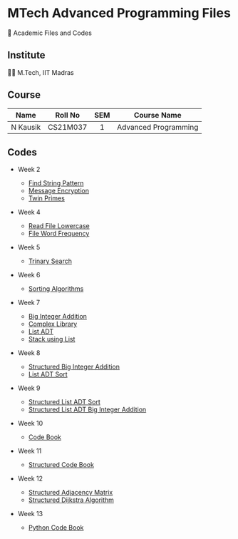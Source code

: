 # MTech Advanced Programming Files

📖 Academic Files and Codes

## Institute

🧑‍🎓 M.Tech, IIT Madras

## Course

|    Name    |   Roll No   | SEM |     Course Name      |
| :--------: | :---------: | :-: | :------------------: |
|  N Kausik  |   CS21M037  |  1  | Advanced Programming |

## Codes

 - Week 2
    - [Find String Pattern](Week_2/FindStringPattern.c)
    - [Message Encryption](Week_2/MessageEncryption.c)
    - [Twin Primes](Week_2/TwinPrimes.c)

 - Week 4
    - [Read File Lowercase](Week_4/Problem1/)
    - [File Word Frequency](Week_4/Problem2/)

 - Week 5
    - [Trinary Search](Week_5/TrinarySearch/)

 - Week 6
    - [Sorting Algorithms](Week_6/SortingAlgos/)

 - Week 7
    - [Big Integer Addition](Week_7/BigIntegerAddition/)
    - [Complex Library](Week_7/ComplexLibrary/)
    - [List ADT](Week_7/ListADT/)
    - [Stack using List](Week_7/StackUsingList/)

 - Week 8
    - [Structured Big Integer Addition](Week_8/1/Structured/)
    - [List ADT Sort](Week_8/2/)

 - Week 9
    - [Structured List ADT Sort](Week_9/Submissions/Lab4/CS21M037/)
    - [Structured List ADT Big Integer Addition](Week_9/Submissions/Lab5/CS21M037/)

 - Week 10
    - [Code Book](Week_10/CodeBook.C)

 - Week 11
    - [Structured Code Book](Week_11/Submissions/Lab8/CS21M037/)

 - Week 12
    - [Structured Adjacency Matrix](Week_12/AdjacencyMatrix/)
    - [Structured Dijkstra Algorithm](Week_12/DijkstraAlgorithm/Submission/CS21M037/)

 - Week 13
    - [Python Code Book](Week_13/Submission/CS21M037/)